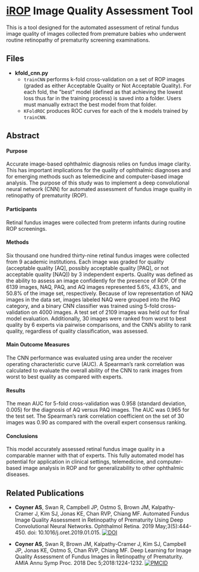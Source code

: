 # [iROP](http://i-rop.github.io/) Image Quality Assessment Tool

This is a tool designed for the automated assessment of retinal fundus image quality of images collected from premature babies who underwent routine retinopathy of prematurity screening examinations.

## Files
* **kfold_cnn.py**
    - `trainCNN` performs k-fold cross-validation on a set of ROP images (graded as either Acceptable Quality or Not Acceptable Quality). For each fold, the "best" model (defined as that achieving the lowest loss thus far in the training process) is saved into a folder. Users must manually extract the best model from that folder.
    - `KFoldROC` produces ROC curves for each of the k models trained by `trainCNN`.


## Abstract

#### Purpose
Accurate image-based ophthalmic diagnosis relies on fundus image clarity. This has important implications for the quality of ophthalmic diagnoses and for emerging methods such as telemedicine and computer-based image analysis. The purpose of this study was to implement a deep convolutional neural network (CNN) for automated assessment of fundus image quality in retinopathy of prematurity (ROP).

#### Participants
Retinal fundus images were collected from preterm infants during routine ROP screenings.

#### Methods
Six thousand one hundred thirty-nine retinal fundus images were collected from 9 academic institutions. Each image was graded for quality (acceptable quality [AQ], possibly acceptable quality [PAQ], or not acceptable quality [NAQ]) by 3 independent experts. Quality was defined as the ability to assess an image confidently for the presence of ROP. Of the 6139 images, NAQ, PAQ, and AQ images represented 5.6%, 43.6%, and 50.8% of the image set, respectively. Because of low representation of NAQ images in the data set, images labeled NAQ were grouped into the PAQ category, and a binary CNN classifier was trained using 5-fold cross-validation on 4000 images. A test set of 2109 images was held out for final model evaluation. Additionally, 30 images were ranked from worst to best quality by 6 experts via pairwise comparisons, and the CNN’s ability to rank quality, regardless of quality classification, was assessed.

#### Main Outcome Measures
The CNN performance was evaluated using area under the receiver operating characteristic curve (AUC). A Spearman’s rank correlation was calculated to evaluate the overall ability of the CNN to rank images from worst to best quality as compared with experts.

#### Results
The mean AUC for 5-fold cross-validation was 0.958 (standard deviation, 0.005) for the diagnosis of AQ versus PAQ images. The AUC was 0.965 for the test set. The Spearman’s rank correlation coefficient on the set of 30 images was 0.90 as compared with the overall expert consensus ranking.

#### Conclusions
This model accurately assessed retinal fundus image quality in a comparable manner with that of experts. This fully automated model has potential for application in clinical settings, telemedicine, and computer-based image analysis in ROP and for generalizability to other ophthalmic diseases.


## Related Publications

* **Coyner AS**, Swan R, Campbell JP, Ostmo S, Brown JM, Kalpathy-Cramer J, Kim SJ, Jonas KE, Chan RVP, Chiang MF. Automated Fundus Image Quality Assessment in Retinopathy of Prematurity Using Deep Convolutional Neural Networks. Ophthalmol Retina. 2019 May;3(5):444-450. doi: 10.1016/j.oret.2019.01.015.
[![DOI](https://img.shields.io/badge/DOI-10.1016/j.oret.2019.01.015-blue.svg)](https://doi.org/10.1016/j.oret.2019.01.015)

* **Coyner AS**, Swan R, Brown JM, Kalpathy-Cramer J, Kim SJ, Campbell JP, Jonas KE, Ostmo S, Chan RVP, Chiang MF. Deep Learning for Image Quality Assessment of Fundus Images in Retinopathy of Prematurity. AMIA Annu Symp Proc. 2018 Dec 5;2018:1224-1232.
[![PMCID](https://img.shields.io/badge/PMCID-PMC6371336-green.svg)](https://www.ncbi.nlm.nih.gov/pmc/articles/PMC6371336/)
